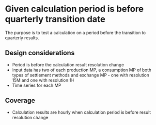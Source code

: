 # Given calculation period is before quarterly transition date

The purpose is to test a calculation on a period before the transition to quarterly results. 
## Design considerations
- Period is before the calculation result resolution change
- Input data has two of each production MP, a consumption MP of both types of settlement methods and exchange MP - one with resolution 15M and one with resolution 1H  
- Time series for each MP

## Coverage
- Calculation results are hourly when calculation period is before result resolution change
